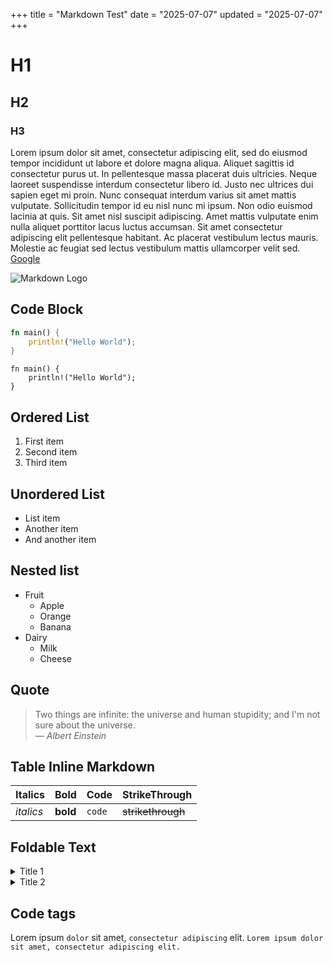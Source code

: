 +++
title = "Markdown Test"
date = "2025-07-07"
updated = "2025-07-07"
+++

# H1

## H2

### H3

Lorem ipsum dolor sit amet, consectetur adipiscing elit, sed do eiusmod tempor incididunt ut labore et dolore magna aliqua. Aliquet sagittis id consectetur purus ut. In pellentesque massa placerat duis ultricies. Neque laoreet suspendisse interdum consectetur libero id. Justo nec ultrices dui sapien eget mi proin. Nunc consequat interdum varius sit amet mattis vulputate. Sollicitudin tempor id eu nisl nunc mi ipsum. Non odio euismod lacinia at quis. Sit amet nisl suscipit adipiscing. Amet mattis vulputate enim nulla aliquet porttitor lacus luctus accumsan. Sit amet consectetur adipiscing elit pellentesque habitant. Ac placerat vestibulum lectus mauris. Molestie ac feugiat sed lectus vestibulum mattis ullamcorper velit sed. [Google](https://www.google.com)

![Markdown Logo](https://markdown-here.com/img/icon256.png)

## Code Block

```rust
fn main() {
    println!("Hello World");
}
```

```rust,hl_lines=2,linenos
fn main() {
    println!("Hello World");
}
```

## Ordered List

1. First item
2. Second item
3. Third item

## Unordered List

- List item
- Another item
- And another item

## Nested list

- Fruit
  - Apple
  - Orange
  - Banana
- Dairy
  - Milk
  - Cheese

## Quote

> Two things are infinite: the universe and human stupidity; and I'm not sure about the
> universe.<br>
> — <cite>Albert Einstein</cite>

## Table Inline Markdown

| Italics   | Bold     | Code   | StrikeThrough     |
| --------- | -------- | ------ | ----------------- |
| _italics_ | **bold** | `code` | ~~strikethrough~~ |

## Foldable Text

<details>
    <summary>Title 1</summary>
    <p>IT'S A SECRET TO EVERYBODY.</p>
</details>

<details>
    <summary>Title 2</summary>
    <p>Stay awhile, and listen!</p>
</details>

## Code tags

Lorem ipsum `dolor` sit amet, `consectetur adipiscing` elit.
`Lorem ipsum dolor sit amet, consectetur adipiscing elit.`
